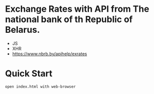 # Exchange Rates with API from The national bank of th Republic of Belarus. 

 - JS
 - XHR
 - https://www.nbrb.by/apihelp/exrates

# Quick Start

```
open index.html with web-browser

```
